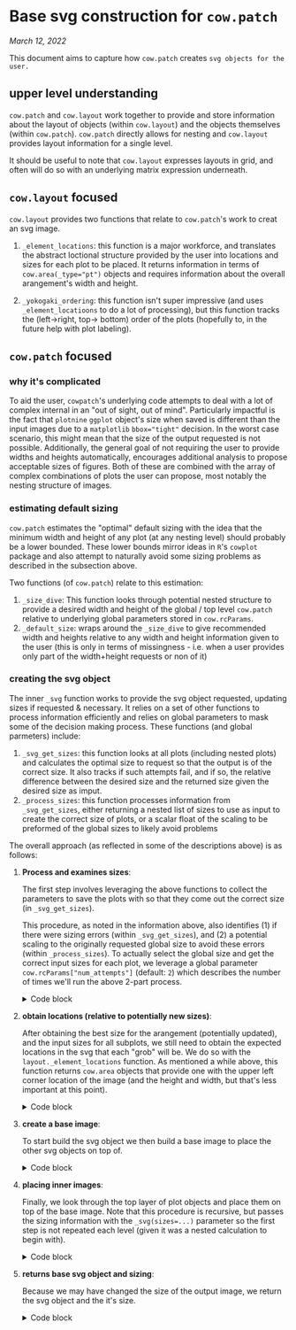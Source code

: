 # Base svg construction for `cow.patch`

*March 12, 2022*

This document aims to capture how `cow.patch` creates `svg objects for the user.`

## upper level understanding

`cow.patch` and `cow.layout` work together to provide and store information about the layout of objects (within `cow.layout`) and the objects themselves (within `cow.patch`). `cow.patch` directly allows for nesting and `cow.layout` provides layout information for a single level.

It should be useful to note that `cow.layout` expresses layouts in grid, and often will do so with an underlying matrix expression underneath.

## `cow.layout` focused

`cow.layout` provides two functions that relate to `cow.patch`'s work to creat an svg image.

1. `_element_locations`: this function is a major workforce, and translates the abstract loctional structure provided by the user into locations and sizes for each plot to be placed. It returns information in terms of `cow.area(_type="pt")` objects and requires information about the overall arangement's width and height.

2. `_yokogaki_ordering`: this function isn't super impressive (and uses `_element_locatioons` to do a lot of processing), but this function tracks the (left->right, top-> bottom) order of the plots (hopefully to, in the future help with plot labeling).

## `cow.patch` focused

### why it's complicated

To aid the user, `cowpatch`'s underlying code attempts to deal with a lot of complex internal in an "out of sight, out of mind". Particularly impactful is the fact that `plotnine` `ggplot` object's size when saved is different than the input images due to a `matplotlib` `bbox="tight"` decision. In the worst case scenario, this might mean that the size of the output requested is not possible. Additionally, the general goal of not requiring the user to provide widths and heights automatically, encourages additional analysis to propose acceptable sizes of figures. Both of these are combined with the array of complex combinations of plots the user can propose, most notably the nesting structure of images.

### estimating default sizing

`cow.patch` estimates the "optimal" default sizing with the idea that the minimum width and height of any plot (at any nesting level) should probably be a lower bounded. These lower bounds mirror ideas in `R`'s `cowplot` package and also attempt to naturally avoid some sizing problems as described in the subsection above.

Two functions (of `cow.patch`) relate to this estimation:

1. `_size_dive`: This function looks through potential nested structure to provide a desired width and height of the global / top level `cow.patch` relative to underlying global parameters stored in `cow.rcParams`.
2. `_default_size`: wraps around the `_size_dive` to give recommended width and heights relative to any width and height information given to the user (this is only in terms of missingness - i.e. when a user provides only part of the width+height requests or non of it)

### creating the svg object

The inner `_svg` function works to provide the svg object requested, updating sizes if requested & necessary. It relies on a set of other functions to process information efficiently and relies on global parameters to mask some of the decision making process. These functions (and global parmeters) include:

1. `_svg_get_sizes`: this function looks at all plots (including nested plots) and calculates the optimal size to request so that the output is of the correct size. It also tracks if such attempts fail, and if so, the relative difference between the desired size and the returned size given the desired size as imput.
2. `_process_sizes`: this function processes information from `_svg_get_sizes`, either returning a nested list of sizes to use as input to create the correct size of plots, or a scalar float of the scaling to be preformed of the global sizes to likely avoid problems

The overall approach (as reflected in some of the descriptions above) is as follows:

1. **Process and examines sizes**:

    The first step involves leveraging the above functions to collect the parameters to save the plots with so that they come out the correct size (in `_svg_get_sizes`).

    This procedure, as noted in the information above, also identifies (1) if
    there were sizing errors (within `_svg_get_sizes`), and (2) a potential
    scaling to the originally requested global size to avoid these errors
    (within `_process_sizes`). To actually select the global size and get the
    correct input sizes for each plot, we leverage a global parameter
    `cow.rcParams["num_attempts"]` (default: `2`) which describes the number
    of times we'll run the above 2-part process.


    <details>
        <summary>Code block</summary>
        <pre><code>
        if num_attempts is None:
            num_attempts = rcParams["num_attempts"]
        # examine if sizing is possible and update or error if not
        # --------------------------------------------------------
        if sizes is None: # top layer
            #pdb.set_trace()
            while num_attempts > 0:
                sizes, logics = self._svg_get_sizes(width_pt=width_pt,
                                                    height_pt=height_pt)
                out_info = self._process_sizes(sizes, logics)
                if type(out_info) is list:
                    num_attempts = -412 # strictly less than 0
                else: # out_info is a scaling
                    width_pt = width_pt*out_info
                    height_pt = height_pt*out_info
                num_attempts -= 1
            if num_attempts == 0:
                raise StopIteration("Attempts to find the correct sizing of inner"+&#92;
                            "plots failed with provided parameters")
        </code></pre>
    </details>

2. **obtain locations (relative to potentially new sizes)**:

    After obtaining the best size for the arangement (potentially updated), and
    the input sizes for all subplots, we still need to obtain the expected
    locations in the svg that each "grob" will be. We do so with the
    `layout._element_locations` function. As mentioned a while above, this
    function returns `cow.area` objects that provide one with the upper left
    corner location of the image (and the height and width, but that's less
    important at this point).

    <details>
        <summary>Code block</summary>
        <pre><code>
        layout = self.layout
        areas = layout._element_locations(width_pt=width_pt,
                                          height_pt=height_pt,
                                          num_grobs=len(self.grobs))
        </code></pre>
    </details>

3. **create a base image**:

    To start build the svg object we then build a base image to place the other
    svg objects on top of.

    <details>
        <summary>Code block</summary>
        <pre><code>
        base_image = sg.SVGFigure()
        base_image.set_size((str(width_pt)+"pt", str(height_pt)+"pt"))
        # add a view box... (set_size doesn't correctly update this...)
        # maybe should have used px instead of px....
        base_image.root.set("viewBox", "0 0 %s %s" % (str(width_pt), str(height_pt)))
        # TODO: way to make decisions about the base image...
        base_image.append(
            sg.fromstring("&lt;rect width=&#92;"100%&#92;" height=&#92;"100%&#92;" fill=&#92;"#FFFFFF&#92;"/&gt;"))
        </code></pre> <!-- sorry for html symbols above, see actual code for real code -->
    </details>

4. **placing inner images**:

    Finally, we look through the top layer of plot objects and place them on top of the base image. Note that this procedure is recursive, but passes the sizing information with the `_svg(sizes=...)` parameter so the first step is not repeated each level (given it was a nested calculation to begin with).

    <details>
        <summary>Code block</summary>
        <pre><code>
        for p_idx in np.arange(len(self.grobs)):
            inner_area = areas[p_idx]
            # TODO: how to deal with ggplot objects vs patch objects
            if inherits(self.grobs[p_idx], patch):
                inner_width_pt, inner_height_pt = inner_area.width, inner_area.height
                inner_svg, _ = self.grobs[p_idx]._svg(width_pt = inner_width_pt,
                                                   height_pt = inner_height_pt,
                                                   sizes =  sizes[p_idx])
            elif inherits_plotnine(self.grobs[p_idx]):
                inner_gg_width_in, inner_gg_height_in  = sizes[p_idx]
                inner_svg = _raw_gg_to_svg(self.grobs[p_idx],
                                      width = inner_gg_width_in,
                                      height = inner_gg_height_in,
                                      dpi = 96)
            else:
                raise ValueError("grob idx %i is not a patch object nor"+&#92;
                                 "a ggplot object within patch with hash %i" % p_idx, self.__hash__)
            inner_root = inner_svg.getroot()
            inner_root.moveto(x=inner_area.x_left,
                              y=inner_area.y_top)
            base_image.append(inner_root)
        </code></pre>
    </details>

5. **returns base svg object and sizing**:

    Because we may have changed the size of the output image, we return the svg object and the it's size.


    <details>
        <summary>Code block</summary>
        <pre><code>
        return base_image, (width_pt, height_pt)
        </code></pre>
    </details>


